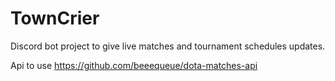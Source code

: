# TownCrier
Discord bot project to give live matches and tournament schedules updates.

Api to use https://github.com/beeequeue/dota-matches-api
